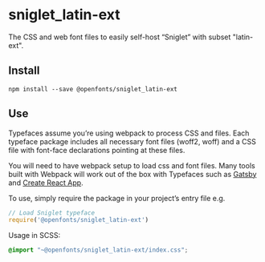 
# sniglet_latin-ext

The CSS and web font files to easily self-host “Sniglet” with subset "latin-ext".

## Install

`npm install --save @openfonts/sniglet_latin-ext`

## Use

Typefaces assume you’re using webpack to process CSS and files. Each typeface
package includes all necessary font files (woff2, woff) and a CSS file with
font-face declarations pointing at these files.

You will need to have webpack setup to load css and font files. Many tools built
with Webpack will work out of the box with Typefaces such as [Gatsby](https://github.com/gatsbyjs/gatsby)
and [Create React App](https://github.com/facebookincubator/create-react-app).

To use, simply require the package in your project’s entry file e.g.

```javascript
// Load Sniglet typeface
require('@openfonts/sniglet_latin-ext')
```

Usage in SCSS:
```scss
@import "~@openfonts/sniglet_latin-ext/index.css";
```

